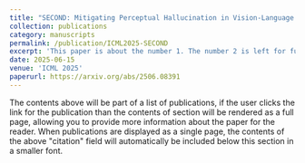 ```yaml
---
title: "SECOND: Mitigating Perceptual Hallucination in Vision-Language Models via Selective and Contrastive Decoding"
collection: publications
category: manuscripts
permalink: /publication/ICML2025-SECOND
excerpt: 'This paper is about the number 1. The number 2 is left for future work.'
date: 2025-06-15
venue: 'ICML 2025'
paperurl: https://arxiv.org/abs/2506.08391
---
```

The contents above will be part of a list of publications, if the user clicks the link for the publication than the contents of section will be rendered as a full page, allowing you to provide more information about the paper for the reader. When publications are displayed as a single page, the contents of the above "citation" field will automatically be included below this section in a smaller font.
